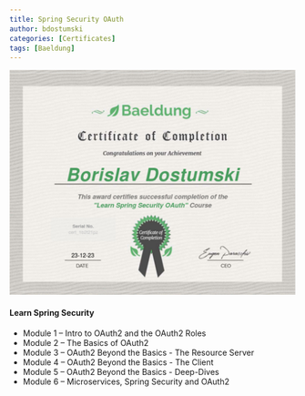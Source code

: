 ```yaml
---
title: Spring Security OAuth
author: bdostumski
categories: [Certificates]
tags: [Baeldung]
---
```


![Spring Security Core](../../assets/img/certificates/certificate-of-completion-for-learn-spring-security-oauth-the-certification-class.jpg)

#### Learn Spring Security
- Module 1 – Intro to OAuth2 and the OAuth2 Roles 
- Module 2 – The Basics of OAuth2
- Module 3 – OAuth2 Beyond the Basics - The Resource Server
- Module 4 – OAuth2 Beyond the Basics - The Client
- Module 5 – OAuth2 Beyond the Basics - Deep-Dives
- Module 6 – Microservices, Spring Security and OAuth2
